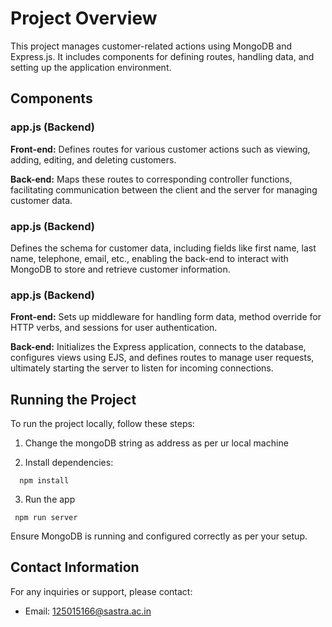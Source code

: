 # Project Overview

This project manages customer-related actions using MongoDB and Express.js. It includes components for defining routes, handling data, and setting up the application environment.

## Components

### **app.js (Backend)**

**Front-end:** Defines routes for various customer actions such as viewing, adding, editing, and deleting customers.

**Back-end:** Maps these routes to corresponding controller functions, facilitating communication between the client and the server for managing customer data.

### **app.js (Backend)**

Defines the schema for customer data, including fields like first name, last name, telephone, email, etc., enabling the back-end to interact with MongoDB to store and retrieve customer information.

### **app.js (Backend)**

**Front-end:** Sets up middleware for handling form data, method override for HTTP verbs, and sessions for user authentication.

**Back-end:** Initializes the Express application, connects to the database, configures views using EJS, and defines routes to manage user requests, ultimately starting the server to listen for incoming connections.

## Running the Project

To run the project locally, follow these steps:

1. Change the mongoDB string as address as per ur local machine 

2. Install dependencies:
```
  npm install
```
3. Run the app
```
 npm run server
```


Ensure MongoDB is running and configured correctly as per your setup.

## Contact Information

For any inquiries or support, please contact:
- Email: 125015166@sastra.ac.in

